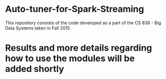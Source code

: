 # Auto-tuner-for-Spark-Streaming
This repository consists of the code developed as a part of the CS 838 - Big Data Systems taken in Fall 2015

# Results and more details regarding how to use the modules will be added shortly
